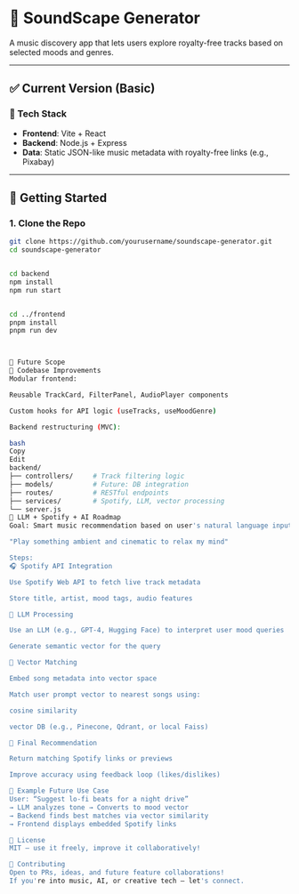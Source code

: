 # 🎵 SoundScape Generator

A music discovery app that lets users explore royalty-free tracks based on selected moods and genres.

---

## ✅ Current Version (Basic)

### 🔧 Tech Stack

- **Frontend**: Vite + React
- **Backend**: Node.js + Express
- **Data**: Static JSON-like music metadata with royalty-free links (e.g., Pixabay)

---

## 🏁 Getting Started

### 1. Clone the Repo

```bash
git clone https://github.com/yourusername/soundscape-generator.git
cd soundscape-generator


cd backend
npm install
npm run start


cd ../frontend
pnpm install
pnpm run dev



🔮 Future Scope
🔧 Codebase Improvements
Modular frontend:

Reusable TrackCard, FilterPanel, AudioPlayer components

Custom hooks for API logic (useTracks, useMoodGenre)

Backend restructuring (MVC):

bash
Copy
Edit
backend/
├── controllers/     # Track filtering logic
├── models/          # Future: DB integration
├── routes/          # RESTful endpoints
├── services/        # Spotify, LLM, vector processing
└── server.js
🧠 LLM + Spotify + AI Roadmap
Goal: Smart music recommendation based on user's natural language input like

"Play something ambient and cinematic to relax my mind"

Steps:
🎧 Spotify API Integration

Use Spotify Web API to fetch live track metadata

Store title, artist, mood tags, audio features

🧠 LLM Processing

Use an LLM (e.g., GPT-4, Hugging Face) to interpret user mood queries

Generate semantic vector for the query

🔎 Vector Matching

Embed song metadata into vector space

Match user prompt vector to nearest songs using:

cosine similarity

vector DB (e.g., Pinecone, Qdrant, or local Faiss)

🎯 Final Recommendation

Return matching Spotify links or previews

Improve accuracy using feedback loop (likes/dislikes)

🚀 Example Future Use Case
User: “Suggest lo-fi beats for a night drive”
→ LLM analyzes tone → Converts to mood vector
→ Backend finds best matches via vector similarity
→ Frontend displays embedded Spotify links

📜 License
MIT — use it freely, improve it collaboratively!

🤝 Contributing
Open to PRs, ideas, and future feature collaborations!
If you're into music, AI, or creative tech — let's connect.



